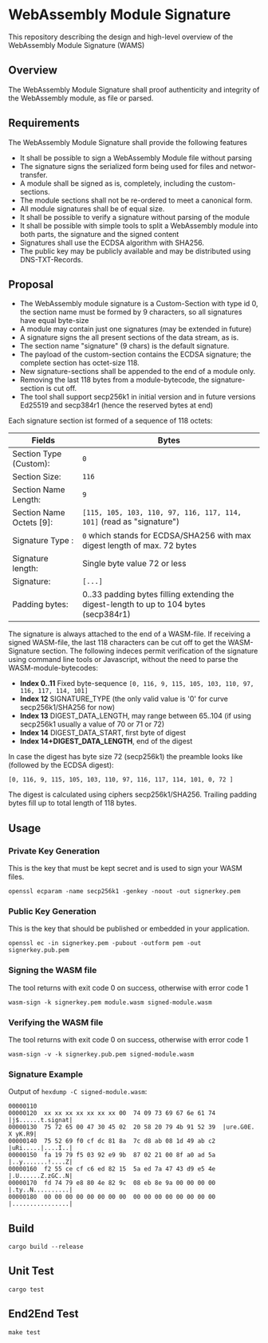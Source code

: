 # WebAssembly Module Signature

This repository describing the design and high-level overview of the WebAssembly Module Signature (WAMS)

## Overview

The WebAssembly Module Signature shall proof authenticity and integrity of the WebAssembly module, as file or parsed.

## Requirements

The WebAssembly Module Signature shall provide the following features

- It shall be possible to sign a WebAssembly Module file without parsing
- The signature signs the serialized form being used for files and networ-transfer.
- A module shall be signed as is, completely, including the custom-sections.
- The module sections shall not be re-ordered to meet a canonical form.
- All module signatures shall be of equal size.
- It shall be possible to verify a signature without parsing of the module
- It shall be possible with simple tools to split a WebAssembly module into both parts, the signature and the signed content
- Signatures shall use the ECDSA algorithm with SHA256.
- The public key may be publicly available and may be distributed using DNS-TXT-Records.

## Proposal

- The WebAssembly module signature is a Custom-Section with type id 0, the section name must be formed by 9 characters, so all signatures have equal byte-size
- A module may contain just one signatures (may be extended in future)
- A signature signs the all present sections of the data stream, as is.
- The section name "signature" (9 chars) is the default signature.
- The payload of the custom-section contains the ECDSA signature; the complete section has octet-size 118.
- New signature-sections shall be appended to the end of a module only.
- Removing the last 118 bytes from a module-bytecode, the signature-section is cut off.
- The tool shall support secp256k1 in initial version and in future versions Ed25519 and secp384r1 (hence the reserved bytes at end)


Each signature section ist formed of a sequence of 118 octets:

Fields                   |         Bytes
------------------------ | ----------------------------------------------------------------------------- 
Section Type (Custom):   |   `0`
Section Size:            |   `116`
Section Name Length:     |   `9`
Section Name Octets [9]: |   `[115, 105, 103, 110, 97, 116, 117, 114, 101]` (read as  "signature")
Signature Type   :       |   `0` which stands for ECDSA/SHA256 with max digest length of max. 72 bytes
Signature length:        |   Single byte value 72 or less
Signature:               |   `[...]`
Padding bytes:           |   0..33 padding bytes filling extending the digest-length to up to 104 bytes (secp384r1)

The signature is always attached to the end of a WASM-file. If receiving a signed WASM-file, the last 118 characters can be cut off to get the WASM-Signature section. The following indeces permit verification of the signature using  command line tools or Javascript, without the need to parse the WASM-module-bytecodes:

- **Index 0..11** Fixed byte-sequence `[0, 116, 9, 115, 105, 103, 110, 97, 116, 117, 114, 101]`
- **Index 12** SIGNATURE_TYPE (the only valid value is '0' for curve secp256k1/SHA256 for now)
- **Index 13** DIGEST_DATA_LENGTH, may range between 65..104 (if using secp256k1 usually a value of 70 or 71 or 72)
- **Index 14** DIGEST_DATA_START, first byte of digest
- **Index 14+DIGEST_DATA_LENGTH**, end of the digest
 
In case the digest has byte size 72 (secp256k1) the preamble looks like (followed by the ECDSA digest):
```
[0, 116, 9, 115, 105, 103, 110, 97, 116, 117, 114, 101, 0, 72 ]
```

The digest is calculated using ciphers secp256k1/SHA256.
Trailing padding bytes fill up to total length of 118 bytes.

## Usage

### Private Key Generation
This is the key that must be kept secret and is used to sign your WASM files.
```
openssl ecparam -name secp256k1 -genkey -noout -out signerkey.pem
```

### Public Key Generation
This is the key that should be published or embedded in your application.
```
openssl ec -in signerkey.pem -pubout -outform pem -out signerkey.pub.pem
```

### Signing the WASM file
The tool returns with exit code 0 on success, otherwise with error code 1
```
wasm-sign -k signerkey.pem module.wasm signed-module.wasm
```

### Verifying the WASM file
The tool returns with exit code 0 on success, otherwise with error code 1
```
wasm-sign -v -k signerkey.pub.pem signed-module.wasm
```

### Signature Example
Output of `hexdump -C signed-module.wasm`:

```
00000110
00000120  xx xx xx xx xx xx xx 00  74 09 73 69 67 6e 61 74  |j$......t.signat|
00000130  75 72 65 00 47 30 45 02  20 58 20 79 4b 91 52 39  |ure.G0E. X yK.R9|
00000140  75 52 69 f0 cf dc 81 8a  7c d8 ab 08 1d 49 ab c2  |uRi.....|....I..|
00000150  fa 19 79 f5 03 92 e9 9b  87 02 21 00 8f a0 ad 5a  |..y.......!....Z|
00000160  f2 55 ce cf c6 ed 82 15  5a ed 7a 47 43 d9 e5 4e  |.U......Z.zGC..N|
00000170  fd 74 79 e8 80 4e 82 9c  08 eb 8e 9a 00 00 00 00  |.ty..N..........|
00000180  00 00 00 00 00 00 00 00  00 00 00 00 00 00 00 00  |................|
```

## Build
```
cargo build --release
```
## Unit Test
```
cargo test
```
## End2End Test
```
make test
```



